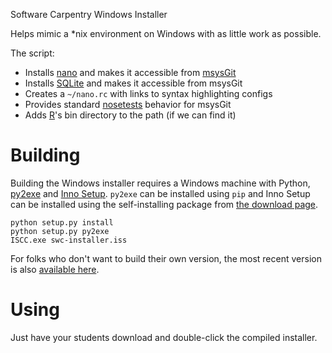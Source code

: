 Software Carpentry Windows Installer

Helps mimic a *nix environment on Windows with as little work as possible.

The script:

* Installs [nano][] and makes it accessible from [msysGit][]
* Installs [SQLite][] and makes it accessible from msysGit
* Creates a `~/nano.rc` with links to syntax highlighting configs
* Provides standard [nosetests][] behavior for msysGit
* Adds [R][]'s bin directory to the path (if we can find it)

Building
========

Building the Windows installer requires a Windows machine with Python,
[py2exe][] and [Inno Setup][inno]. `py2exe` can be installed using `pip` and
Inno Setup can be installed using the self-installing package from
[the download page][inno-download].

```
python setup.py install
python setup.py py2exe
ISCC.exe swc-installer.iss
```

For folks who don't want to build their own version, the most recent
version is also [available here][compiled].

Using
=====

Just have your students download and double-click the compiled
installer.

[msysGit]: http://msysgit.github.io/
[nano]: http://www.nano-editor.org/
[SQLite]: http://www.sqlite.org/
[nosetests]: https://nose.readthedocs.org/en/latest/usage.html
[R]: http://www.r-project.org/
[py2exe]: http://py2exe.org/
[inno]: http://www.jrsoftware.org/isinfo.php
[inno-download]: http://www.jrsoftware.org/isdl.php
[compiled]: https://github.com/swcarpentry/windows-installer/releases/latest
